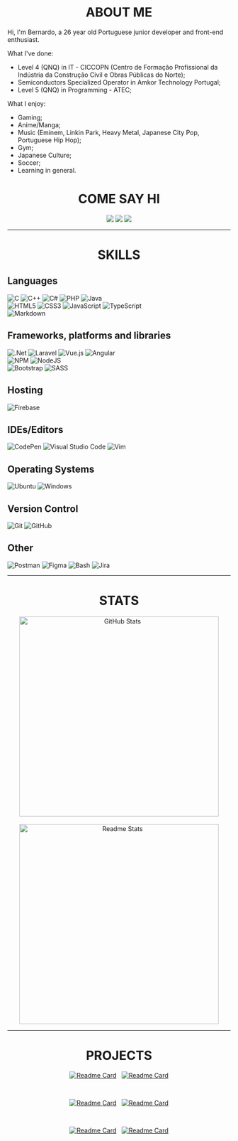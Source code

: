 <div align="center">

# ABOUT ME


</div>

Hi, I'm Bernardo, a 26 year old Portuguese junior developer and front-end enthusiast.

What I've done:
  - Level 4 (QNQ) in IT - CICCOPN  (Centro de Formação Profissional da Indústria da Construção Civil e Obras Públicas do Norte);
  - Semiconductors Specialized Operator in Amkor Technology Portugal;
  - Level 5 (QNQ) in Programming - ATEC;

What I enjoy:
  - Gaming;
  - Anime/Manga;
  - Music (Eminem, Linkin Park, Heavy Metal, Japanese City Pop, Portuguese Hip Hop);
  - Gym;
  - Japanese Culture;
  - Soccer;
  - Learning in general.

<div align="center">

# COME SAY HI

<a href="https://www.linkedin.com/in/bernardo-teixeira-428220182/" style="text-decoration: none">
    <img src="https://skillicons.dev/icons?i=linkedin"/>
</a> 
<a href="mailto:btteixeira.bt@gmail.com" style="text-decoration: none">
    <img src="https://skillicons.dev/icons?i=gmail"/>
</a> 
<a href="https://discordapp.com/users/450674464980729868" style="text-decoration: none">
    <img src="https://skillicons.dev/icons?i=discord"/>
</a> 

</div>

<div align="center">

---

# SKILLS

</div>

##  Languages

![C](https://skillicons.dev/icons?i=c)
![C++](https://skillicons.dev/icons?i=cpp)
![C#](https://skillicons.dev/icons?i=cs)
![PHP](https://skillicons.dev/icons?i=php)
![Java](https://skillicons.dev/icons?i=java)  
![HTML5](https://skillicons.dev/icons?i=html)
![CSS3](https://skillicons.dev/icons?i=css)
![JavaScript](https://skillicons.dev/icons?i=js)
![TypeScript](https://skillicons.dev/icons?i=ts)  
![Markdown](https://skillicons.dev/icons?i=md)

## Frameworks, platforms and libraries

![.Net](https://skillicons.dev/icons?i=net)
![Laravel](https://skillicons.dev/icons?i=laravel)
![Vue.js](https://skillicons.dev/icons?i=vue)
![Angular](https://skillicons.dev/icons?i=angular)  
![NPM](https://skillicons.dev/icons?i=npm)
![NodeJS](https://skillicons.dev/icons?i=nodejs)  
![Bootstrap](https://skillicons.dev/icons?i=bootstrap)
![SASS](https://skillicons.dev/icons?i=sass)

## Hosting

![Firebase](https://skillicons.dev/icons?i=firebase)

## IDEs/Editors

![CodePen](https://skillicons.dev/icons?i=codepen)
![Visual Studio Code](https://skillicons.dev/icons?i=vscode)
![Vim](https://skillicons.dev/icons?i=vim)

## Operating Systems

![Ubuntu](https://skillicons.dev/icons?i=ubuntu)
![Windows](https://skillicons.dev/icons?i=windows)

## Version Control

![Git](https://skillicons.dev/icons?i=git)
![GitHub](https://skillicons.dev/icons?i=github)

## Other

![Postman](https://skillicons.dev/icons?i=postman)
![Figma](https://skillicons.dev/icons?i=figma)
![Bash](https://skillicons.dev/icons?i=bash)
![Jira](https://skillicons.dev/icons?i=jira)

---

<div align="center">

# STATS

</div>

<div align="center">
    <img width=450 src="https://streak-stats.demolab.com?user=Deadfaced&theme=react" alt="GitHub Stats" />
</div>

<br/>

<div align="center">
    <img width=450 src="https://github-readme-stats.vercel.app/api?username=Deadfaced&show_icons=true&theme=react&rank_icon=github" alt="Readme Stats" />
</div>

---

<div align="center">

# PROJECTS

[![Readme Card](https://github-readme-stats.vercel.app/api/pin/?username=Deadfaced&repo=AtecGestPro&theme=tokyonight)](https://github.com/Deadfaced/AtecGestPro)&nbsp;&nbsp;
[![Readme Card](https://github-readme-stats.vercel.app/api/pin/?username=Deadfaced&repo=Documentation&theme=tokyonight)](https://github.com/Deadfaced/Documentation)

<br>

[![Readme Card](https://github-readme-stats.vercel.app/api/pin/?username=Deadfaced&repo=Angular-learning-projects&theme=tokyonight)](https://github.com/Deadfaced/Angular-learning-projects)&nbsp;&nbsp;
[![Readme Card](https://github-readme-stats.vercel.app/api/pin/?username=Deadfaced&repo=VueProject&theme=tokyonight)](https://github.com/Deadfaced/VueProject)

<br>

[![Readme Card](https://github-readme-stats.vercel.app/api/pin/?username=Deadfaced&repo=Laravel&theme=tokyonight)](https://github.com/Deadfaced/Laravel)&nbsp;&nbsp;
[![Readme Card](https://github-readme-stats.vercel.app/api/pin/?username=Deadfaced&repo=ASP.NET_project&theme=tokyonight)](https://github.com/Deadfaced/ASP.NET_project)
<br>

</div>